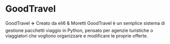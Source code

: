# GoodTravel
GoodTravel ✈️ Creato da eli6 &amp; Moretti  GoodTravel è un semplice sistema di gestione pacchetti viaggio in Python, pensato per agenzie turistiche o viaggiatori che vogliono organizzare e modificare le proprie offerte.  

